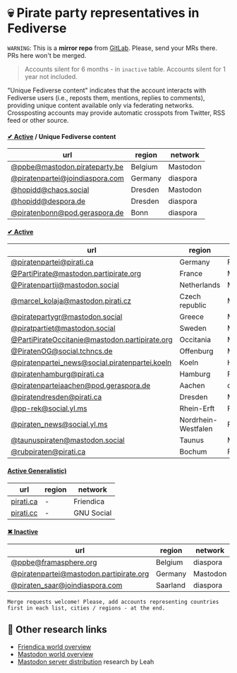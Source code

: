 

# :skull: Pirate party representatives in Fediverse

`WARNING`: This is a __mirror repo__ from [GitLab](https://gitlab.com/distributopia/caramba). Please, send your MRs there. PRs here won't be merged.

> Accounts silent for 6 months - in `inactive` table. Accounts silent for 1 year not included.

"Unique Fediverse content" indicates that the account interacts with Fediverse users (i.e., reposts them, mentions, replies to comments), providing unique content available only via federating networks. Crossposting accounts may provide automatic crosspots from Twitter, RSS feed or other source.

#### [✔ Active](active) / Unique Fediverse content
|**url**|**region**|**network**|
|-------|----------|-----------|
|[@ppbe@mastodon.pirateparty.be](https://mastodon.pirateparty.be/@ppbe)|Belgium|Mastodon|
|[@piratenpartei@joindiaspora.com](https://joindiaspora.com/u/piratenpartei)|Germany|diaspora|
|[@hopidd@chaos.social](https://chaos.social/@hopidd)|Dresden|Mastodon|
|[@hopidd@despora.de](https://despora.de/u/hopidd)|Dresden|diaspora|
|[@piratenbonn@pod.geraspora.de](https://pod.geraspora.de/u/piratenbonn)|Bonn|diaspora|

#### [✔ Active](active)
|**url**|**region**|**network**|
|-------|----------|-----------|
|[@piratenpartei@pirati.ca](https://pirati.ca/profile/piratenpartei)|Germany|Friendica|
|[@PartiPirate@mastodon.partipirate.org](https://mastodon.partipirate.org/@PartiPirate)|France|Mastodon|
|[@Piratenpartij@mastodon.social](https://mastodon.social/@Piratenpartij)|Netherlands|Mastodon|
|[@marcel_kolaja@mastodon.pirati.cz](https://mastodon.pirati.cz)|Czech republic|Mastodon|
|[@piratepartygr@mastodon.social](https://mastodon.social/@piratepartygr)|Greece|Mastodon|
|[@piratpartiet@mastodon.social](https://mastodon.social/@piratpartiet)|Sweden|Mastodon|
|[@PartiPirateOccitanie@mastodon.partipirate.org](https://mastodon.partipirate.org/@PartiPirateOccitanie)|Occitania|Mastodon|
|[@PiratenOG@social.tchncs.de](https://social.tchncs.de/@PiratenOG)|Offenburg|Mastodon|
|[@piratenpartei_news@social.piratenpartei.koeln](https://social.piratenpartei.koeln/channel/piratenpartei_news)|Koeln|Hubzilla|
|[@piratenhamburg@pirati.ca](https://pirati.ca/profile/piratenhamburg)|Hamburg|Friendica|
|[@piratenparteiaachen@pod.geraspora.de](https://pod.geraspora.de/u/piratenparteiaachen)|Aachen|diaspora|
|[@piratendresden@pirati.ca](https://pirati.ca/profile/piratendresden)|Dresden|Mastodon|
|[@pp-rek@social.yl.ms](https://social.yl.ms/profile/pp-rek)|Rhein-Erft|Friendica|
|[@piraten_news@social.yl.ms](https://social.yl.ms/profile/piraten_news)|Nordrhein-Westfalen|Friendica|
|[@taunuspiraten@mastodon.social](https://mastodon.social/@taunuspiraten)|Taunus|Mastodon|
|[@rubpiraten@pirati.ca](https://pirati.ca/profile/rubpiraten)|Bochum|Friendica|

#### [Active Generalistic)](active-generalistic)
|**url**|**region**|**network**|
|-------|----------|-----------|
|[pirati.ca](https://pirati.ca)|-|Friendica|
|[pirati.cc](https://pirati.cc/main/all)|-|GNU Social|

#### [✖ Inactive](inactive)
|**url**|**region**|**network**|
|-------|----------|-----------|
|[@ppbe@framasphere.org](https://framasphere.org/u/ppbe)|Belgium|diaspora|
|[@piratenpartei@mastodon.partipirate.org](https://mastodon.partipirate.org/@piratenpartei)|Germany|Mastodon|
|[@piraten_saar@joindiaspora.com](https://joindiaspora.com/u/piraten_saar)|Saarland|diaspora|

`Merge requests welcome! Please, add accounts representing countries first in each list, cities / regions - at the end.`

## 🌟 Other research links
- [Friendica world overview](https://gitlab.com/distributopia/friendica-world-overview)
- [Mastodon world overview](https://gitlab.com/distributopia/masto-world-overview)
- [Mastodon server distribution](https://chaos.social/@leah/99837391793032137) research by Leah
